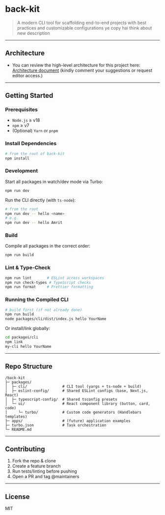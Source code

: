 # back-kit

>A modern CLI tool for scaffolding end-to-end projects with best practices and customizable configurations
ye copy hai think about new description
---

## Architecture

- You can review the high-level architecture for this project here: [Architecture document](https://docs.google.com/document/d/1g05vn2QNPAdd9xbLnxHW7b_bGnp6ZsOWnI8sk-DScOc/edit?usp=sharing) (kindly comment your suggestions or request editor access.)

---

## Getting Started

### Prerequisites

- `Node.js` ≥ v18
- `npm` ≥ v7
- (Optional) `Yarn` or `pnpm`

### Install Dependencies

```bash
# from the root of back-kit
npm install
```

### Development

Start all packages in watch/dev mode via Turbo:

```bash
npm run dev
```

Run the CLI directly (with `ts-node`):

```bash
# from the root
npm run dev -- hello <name>
# e.g.
npm run dev -- hello Amrit
```

### Build

Compile all packages in the correct order:

```bash
npm run build
```

### Lint & Type-Check

```bash
npm run lint       # ESLint across workspaces
npm run check-types # TypeScript checks
npm run format     # Prettier formatting
```

### Running the Compiled CLI

```bash
# build first (if not already done)
npm run build
node packages/cli/dist/index.js hello YourName
```

Or install/link globally:

```bash
cd packages/cli
npm link
my-cli hello YourName
```

---

## Repo Structure

```text
/back-kit
├─ packages/
│  ├─ cli/                # CLI tool (yargs + ts-node + build)
│  ├─ eslint-config/      # Shared ESLint configs (base, Next.js, React)
│  ├─ typescript-config/  # Shared tsconfig presets
│  └─ ui/                 # React component library (button, card, code)
│     └─ turbo/           # Custom code generators (Handlebars templates)
├─ apps/                  # (future) application examples
├─ turbo.json             # Task orchestration
└─ README.md
```

---

## Contributing

1. Fork the repo & clone
2. Create a feature branch
3. Run tests/linting before pushing
4. Open a PR and tag @maintainers

---

## License

MIT
